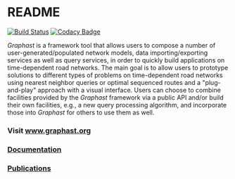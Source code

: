 # README #
[![Build Status](https://travis-ci.org/InsightLab/graphast.svg?branch=develop)](https://travis-ci.org/InsightLab/graphast) [![Codacy Badge](https://api.codacy.com/project/badge/Grade/eaa944d0d9ac47e0a322592e648646fd)](https://www.codacy.com/app/lucaspg96/graphast?utm_source=github.com&amp;utm_medium=referral&amp;utm_content=InsightLab/graphast&amp;utm_campaign=Badge_Grade)

*Graphast* is a framework tool that allows users to compose a number of user-generated/populated network models, data importing/exporting services as well as query services, in order to quickly build applications on time-dependent road networks. The main goal is to allow users to  prototype solutions to different types of problems on time-dependent road networks using nearest neighbor queries or optimal sequenced routes and a "plug-and-play" approach with a visual interface. Users can choose to combine facilities provided by the *Graphast* framework via a public API and/or build their own facilities, e.g., a new query processing algorithm, and incorporate those into *Graphast* for others to use them as well.

### Visit www.graphast.org

### [Documentation](https://github.com/ARiDa/graphast/wiki)

### [Publications](https://github.com/ARiDa/graphast/wiki/publications)

